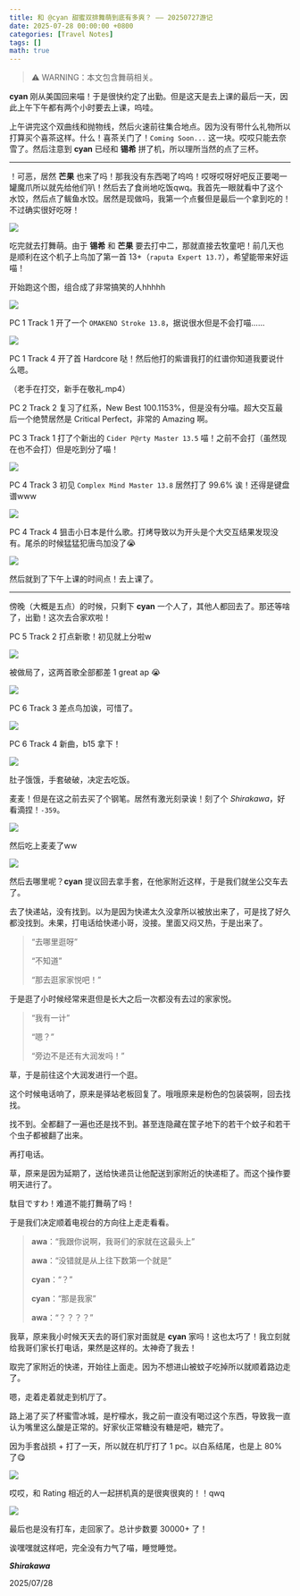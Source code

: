 ```yaml
---
title: 和 @cyan 甜蜜双排舞萌到底有多爽？ —— 20250727游记
date: 2025-07-28 00:00:00 +0800
categories: [Travel Notes]
tags: []
math: true
---
```


> ⚠️ WARNING：本文包含舞萌相关。

**cyan** 刚从美国回来喵！于是很快约定了出勤。但是这天是去上课的最后一天，因此上午下午都有两个小时要去上课，呜哇。

上午讲完这个双曲线和抛物线，然后火速前往集合地点。因为没有带什么礼物所以打算买个喜茶这样。什么！喜茶关门了！`Coming Soon...` 这一块。哎哎只能去奈雪了。然后注意到 **cyan** 已经和 **锡希** 拼了机，所以理所当然的点了三杯。

---

！可恶，居然 **芒果** 也来了吗！那我没有东西喝了呜呜！哎呀哎呀好吧反正要喝一罐魔爪所以就先给他们叭！然后去了食尚地吃饭qwq。我首先一眼就看中了这个水饺，然后点了鲅鱼水饺。居然是现做吗，我第一个点餐但是最后一个拿到吃的！不过确实很好吃呀！

![](/assets/Posts/Travel-Notes-6/img-1.jpg)

吃完就去打舞萌。由于 **锡希** 和 **芒果** 要去打中二，那就直接去牧童吧！前几天也是顺利在这个机子上鸟加了第一首 13+（`raputa Expert 13.7`），希望能带来好运喵！

开始跑这个图，组合成了非常搞笑的人hhhhh

![](/assets/Posts/Travel-Notes-6/img-2.jpg)

PC 1 Track 1 开了一个 `OMAKENO Stroke 13.8`，据说很水但是不会打喵……

![](/assets/Posts/Travel-Notes-6/img-3.jpg)

PC 1 Track 4 开了首 Hardcore 哒！然后他打的紫谱我打的红谱你知道我要说什么嗯。

（老手在打交，新手在敬礼.mp4）

PC 2 Track 2 复习了红系，New Best 100.1153%，但是没有分喵。超大交互最后一个绝赞居然是 Critical Perfect，非常的 Amazing 啊。

PC 3 Track 1 打了个新出的 `Cider P@rty Master 13.5` 喵！之前不会打（虽然现在也不会打）但是吃到分了喵！

![](/assets/Posts/Travel-Notes-6/img-4.jpg)

PC 4 Track 3 初见 `Complex Mind Master 13.8` 居然打了 99.6% 诶！还得是键盘谱www

![](/assets/Posts/Travel-Notes-6/img-5.jpg)

PC 4 Track 4 狙击小日本是什么歌。打烤导致以为开头是个大交互结果发现没有。尾杀的时候猛猛犯唐鸟加没了😭

![](/assets/Posts/Travel-Notes-6/img-6.jpg)

然后就到了下午上课的时间点！去上课了。

---

傍晚（大概是五点）的时候，只剩下 **cyan** 一个人了，其他人都回去了。那还等啥了，出勤！这次去合家欢啦！

PC 5 Track 2 打点新歌！初见就上分啦w

![](/assets/Posts/Travel-Notes-6/img-7.jpg)

被做局了，这两首歌全部都差 1 great ap 😭

![](/assets/Posts/Travel-Notes-6/img-8.png)

PC 6 Track 3 差点鸟加诶，可惜了。

![](/assets/Posts/Travel-Notes-6/img-9.jpg)

PC 6 Track 4 新曲，b15 拿下！

![](/assets/Posts/Travel-Notes-6/img-10.jpg)

肚子饿饿，手套破破，决定去吃饭。

麦麦！但是在这之前去买了个钢笔。居然有激光刻录诶！刻了个 $Shirakawa$，好看滴捏！`-359`。

![](/assets/Posts/Travel-Notes-6/img-11.jpg)

然后吃上麦麦了ww

![](/assets/Posts/Travel-Notes-6/img-12.jpg)

然后去哪里呢？**cyan** 提议回去拿手套，在他家附近这样，于是我们就坐公交车去了。

去了快递站，没有找到。以为是因为快递太久没拿所以被放出来了，可是找了好久都没找到。未果，打电话给快递小哥，没接。里面又闷又热，于是出来了。

> “去哪里逛呀”
> 
> “不知道”
> 
> “那去逛家家悦吧！”

于是逛了小时候经常来逛但是长大之后一次都没有去过的家家悦。

> “我有一计”
>
> “嗯？”
>
> “旁边不是还有大润发吗！”

草，于是前往这个大润发进行一个逛。

这个时候电话响了，原来是驿站老板回复了。哦哦原来是粉色的包装袋啊，回去找找。

找不到。全都翻了一遍也还是找不到。甚至连隐藏在筐子地下的若干个蚊子和若干个虫子都被翻了出来。

再打电话。

草，原来是因为延期了，送给快递员让他配送到家附近的快递柜了。而这个操作要明天进行了。

駄目ですわ！难道不能打舞萌了吗！

于是我们决定顺着电视台的方向往上走走看看。

> **awa**：“我跟你说啊，我哥们的家就在这最头上”
>
> **awa**：“没错就是从上往下数第一个就是”
>
> **cyan**：“？”
>
> **cyan**：“那是我家”
>
> **awa**：“？？？？”

我草，原来我小时候天天去的哥们家对面就是 **cyan** 家吗！这也太巧了！我立刻就给我哥们家长打电话，果然是这样的。太神奇了我去！

取完了家附近的快递，开始往上面走。因为不想进山被蚊子吃掉所以就顺着路边走了。

嗯，走着走着就走到机厅了。

路上渴了买了杯蜜雪冰城，是柠檬水，我之前一直没有喝过这个东西，导致我一直认为嘴里这么酸是正常的。好家伙正常糖没有糖是吧，糖完了。

因为手套战损 + 打了一天，所以就在机厅打了 1 pc。以白系结尾，也是上 80% 了😋

![](/assets/Posts/Travel-Notes-6/img-13.jpg)

哎哎，和 Rating 相近的人一起拼机真的是很爽很爽的！！qwq

![](/assets/Posts/Travel-Notes-6/img-14.jpg)

最后也是没有打车，走回家了。总计步数要 30000+ 了！

诶嘿嘿就这样吧，完全没有力气了喵，睡觉睡觉。

***Shirakawa***

2025/07/28